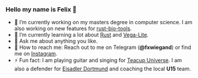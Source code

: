### Hello my name is Felix 👋

- 🔭 I’m currently working on my masters degree in computer science. I am also working on new features for [rust-bio-tools](https://github.com/rust-bio/rust-bio-tools).
- 🌱 I’m currently learning a lot about [Rust](https://www.rust-lang.org) and [Vega-Lite](https://vega.github.io/vega-lite/).
- 💬 Ask me about anything you like.
- 📱 How to reach me: Reach out to me on Telegram (**@fxwiegand**) or find me on [Instagram](https://www.instagram.com/fxwiegand/).
- ⚡ Fun fact: I am playing guitar and singing for [Teacup Universe](https://www.teacupuniverse.de). I am also a defender for [Eisadler Dortmund](https://www.eisadler.com) and coaching the local **U15** team.
